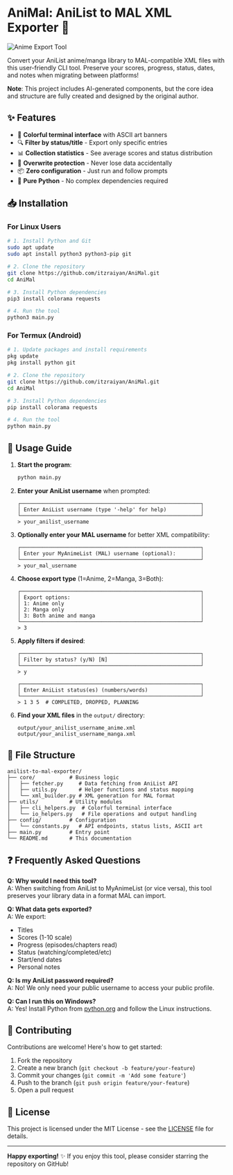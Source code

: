 # AniMal: AniList to MAL XML Exporter 🐾

![Anime Export Tool](https://files.catbox.moe/o74pow.png)

Convert your AniList anime/manga library to MAL-compatible XML files with this user-friendly CLI tool. Preserve your scores, progress, status, dates, and notes when migrating between platforms!

**Note**: This project includes AI-generated components, but the core idea and structure are fully created and designed by the original author.

## ✨ Features

- 🎨 **Colorful terminal interface** with ASCII art banners
- 🔍 **Filter by status/title** - Export only specific entries
- 📊 **Collection statistics** - See average scores and status distribution
- 🔄 **Overwrite protection** - Never lose data accidentally
- 📦 **Zero configuration** - Just run and follow prompts
- 🐍 **Pure Python** - No complex dependencies required

## 📥 Installation

### For Linux Users

```bash
# 1. Install Python and Git
sudo apt update
sudo apt install python3 python3-pip git

# 2. Clone the repository
git clone https://github.com/itzraiyan/AniMal.git
cd AniMal

# 3. Install Python dependencies
pip3 install colorama requests

# 4. Run the tool
python3 main.py
```

### For Termux (Android)

```bash
# 1. Update packages and install requirements
pkg update
pkg install python git

# 2. Clone the repository
git clone https://github.com/itzraiyan/AniMal.git
cd AniMal

# 3. Install Python dependencies
pip install colorama requests

# 4. Run the tool
python main.py
```

## 🚀 Usage Guide

1. **Start the program**:
   ```bash
   python main.py
   ```

2. **Enter your AniList username** when prompted:
   ```
   ┌──────────────────────────────────────────────────────────┐
   │ Enter AniList username (type '-help' for help)           │
   └──────────────────────────────────────────────────────────┘
   > your_anilist_username
   ```

3. **Optionally enter your MAL username** for better XML compatibility:
   ```
   ┌──────────────────────────────────────────────────────────┐
   │ Enter your MyAnimeList (MAL) username (optional):        │
   └──────────────────────────────────────────────────────────┘
   > your_mal_username
   ```

4. **Choose export type** (1=Anime, 2=Manga, 3=Both):
   ```
   ┌──────────────────────────────────────────────────────────┐
   │ Export options:                                          │
   │ 1: Anime only                                            │
   │ 2: Manga only                                            │
   │ 3: Both anime and manga                                  │
   └──────────────────────────────────────────────────────────┘
   > 3
   ```

5. **Apply filters if desired**:
   ```
   ┌──────────────────────────────────────────────────────────┐
   │ Filter by status? (y/N) [N]                              │
   └──────────────────────────────────────────────────────────┘
   > y
   
   ┌──────────────────────────────────────────────────────────┐
   │ Enter AniList status(es) (numbers/words)                 │
   └──────────────────────────────────────────────────────────┘
   > 1 3 5  # COMPLETED, DROPPED, PLANNING
   ```

6. **Find your XML files** in the `output/` directory:
   ```
   output/your_anilist_username_anime.xml
   output/your_anilist_username_manga.xml
   ```

## 🧩 File Structure

```
anilist-to-mal-exporter/
├── core/           # Business logic
│   ├── fetcher.py     # Data fetching from AniList API
│   ├── utils.py       # Helper functions and status mapping
│   └── xml_builder.py # XML generation for MAL format
├── utils/          # Utility modules
│   ├── cli_helpers.py  # Colorful terminal interface
│   └── io_helpers.py   # File operations and output handling
├── config/         # Configuration
│   └── constants.py   # API endpoints, status lists, ASCII art
├── main.py         # Entry point
└── README.md       # This documentation
```

## ❓ Frequently Asked Questions

**Q: Why would I need this tool?**  
A: When switching from AniList to MyAnimeList (or vice versa), this tool preserves your library data in a format MAL can import.

**Q: What data gets exported?**  
A: We export:
- Titles
- Scores (1-10 scale)
- Progress (episodes/chapters read)
- Status (watching/completed/etc)
- Start/end dates
- Personal notes

**Q: Is my AniList password required?**  
A: No! We only need your public username to access your public profile.

**Q: Can I run this on Windows?**  
A: Yes! Install Python from [python.org](https://python.org) and follow the Linux instructions.

## 🤝 Contributing

Contributions are welcome! Here's how to get started:

1. Fork the repository
2. Create a new branch (`git checkout -b feature/your-feature`)
3. Commit your changes (`git commit -m 'Add some feature'`)
4. Push to the branch (`git push origin feature/your-feature`)
5. Open a pull request

## 📜 License

This project is licensed under the MIT License - see the [LICENSE](LICENSE) file for details.

---

**Happy exporting!** ✨ If you enjoy this tool, please consider starring the repository on GitHub!
